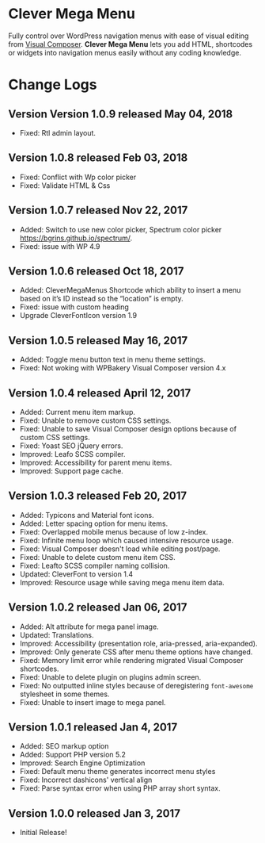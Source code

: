 # Clever Mega Menu

Fully control over WordPress navigation menus with ease of visual editing from [Visual Composer][1]. **Clever Mega Menu** lets you add HTML, shortcodes or widgets into navigation menus easily without any coding knowledge.

# Change Logs


## Version Version 1.0.9 released May 04, 2018

- Fixed: Rtl admin layout.


## Version 1.0.8 released Feb 03, 2018


- Fixed: Conflict with Wp color picker
- Fixed: Validate HTML & Css

## Version 1.0.7 released Nov 22, 2017

- Added: Switch to use new color picker, Spectrum color picker https://bgrins.github.io/spectrum/.
- Fixed: issue with WP 4.9


## Version 1.0.6 released Oct 18, 2017

- Added: CleverMegaMenus Shortcode which ability to insert a menu based on it’s ID instead so the “location” is empty.
- Fixed: issue with custom heading
- Upgrade CleverFontIcon version 1.9

## Version 1.0.5 released May 16, 2017

- Added: Toggle menu button text in menu theme settings.
- Fixed: Not woking with WPBakery Visual Composer version 4.x

## Version 1.0.4 released April 12, 2017

- Added: Current menu item markup.
- Fixed: Unable to remove custom CSS settings.
- Fixed: Unable to save Visual Composer design options because of custom CSS settings.
- Fixed: Yoast SEO jQuery errors.
- Improved: Leafo SCSS compiler.
- Improved: Accessibility for parent menu items.
- Improved: Support page cache.


## Version 1.0.3 released Feb 20, 2017 

- Added: Typicons and Material font icons.
- Added: Letter spacing option for menu items.
- Fixed: Overlapped mobile menus because of low z-index.
- Fixed: Infinite menu loop which caused intensive resource usage.
- Fixed: Visual Composer doesn't load while editing post/page.
- Fixed: Unable to delete custom menu item CSS.
- Fixed: Leafto SCSS compiler naming collision.
- Updated: CleverFont to version 1.4
- Improved: Resource usage while saving mega menu item data.


## Version 1.0.2 released Jan 06, 2017 

- Added: Alt attribute for mega panel image.
- Updated: Translations.
- Improved: Accessibility (presentation role, aria-pressed, aria-expanded).
- Improved: Only generate CSS after menu theme options have changed.
- Fixed: Memory limit error while rendering migrated Visual Composer shortcodes.
- Fixed: Unable to delete plugin on plugins admin screen.
- Fixed: No outputted inline styles because of deregistering `font-awesome` stylesheet in some themes.
- Fixed: Unable to insert image to mega panel.

## Version 1.0.1 released Jan 4, 2017 

- Added: SEO markup option
- Added: Support PHP version 5.2
- Improved: Search Engine Optimization
- Fixed: Default menu theme generates incorrect menu styles
- Fixed: Incorrect dashicons' vertical align
- Fixed: Parse syntax error when using PHP array short syntax.

## Version 1.0.0 released Jan 3, 2017 

- Initial Release!

[1]: https://vc.wpbakery.com
